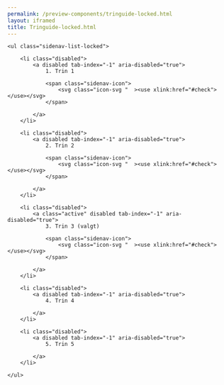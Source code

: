 ```yaml
--- 
permalink: /preview-components/tringuide-locked.html
layout: iframed 
title: Tringuide-locked.html
---
```

<div class="container pt-5">

    <ul class="sidenav-list-locked">

        <li class="disabled">
            <a disabled tab-index="-1" aria-disabled="true">
                1. Trin 1

                <span class="sidenav-icon">
                    <svg class="icon-svg "  ><use xlink:href="#check"></use></svg>
                </span>

            </a>
        </li>

        <li class="disabled">
            <a disabled tab-index="-1" aria-disabled="true">
                2. Trin 2

                <span class="sidenav-icon">
                    <svg class="icon-svg "  ><use xlink:href="#check"></use></svg>
                </span>

            </a>
        </li>

        <li class="disabled">
            <a class="active" disabled tab-index="-1" aria-disabled="true">
                3. Trin 3 (valgt)

                <span class="sidenav-icon">
                    <svg class="icon-svg "  ><use xlink:href="#check"></use></svg>
                </span>

            </a>
        </li>

        <li class="disabled">
            <a disabled tab-index="-1" aria-disabled="true">
                4. Trin 4

            </a>
        </li>

        <li class="disabled">
            <a disabled tab-index="-1" aria-disabled="true">
                5. Trin 5

            </a>
        </li>

    </ul>

</div>